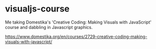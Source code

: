 # visualjs-course

Me taking Domestika's 'Creative Coding: Making Visuals with JavaScript' course and dabbling in Javascript graphics.

https://www.domestika.org/en/courses/2729-creative-coding-making-visuals-with-javascript/